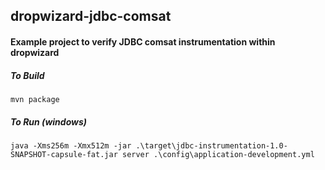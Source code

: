 ## dropwizard-jdbc-comsat

#### Example project to verify JDBC comsat instrumentation within dropwizard

##### To Build

```
mvn package
```

##### To Run (windows)

```
java -Xms256m -Xmx512m -jar .\target\jdbc-instrumentation-1.0-SNAPSHOT-capsule-fat.jar server .\config\application-development.yml
```

